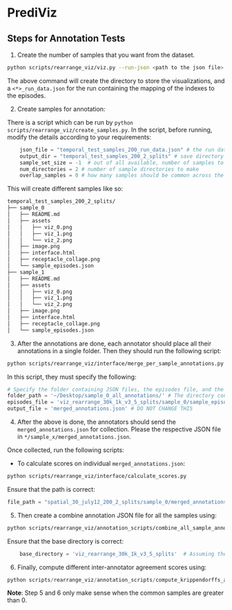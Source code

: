 # PrediViz

## Steps for Annotation Tests

1. Create the number of samples that you want from the dataset.

```sh
python scripts/rearrange_viz/viz.py --run-json <path to the json file> --episode-data-dir <path to the directory containing episode metadata> --save-path <directory that stores the visualizations> --sample-size <sample size>
```

The above command will create the directory to store the visualizations, and a `<*>_run_data.json` for the run containing the mapping of the indexes to the episodes.

2. Create samples for annotation:

There is a script which can be run by `python scripts/rearrange_viz/create_samples.py`.
In the script, before running, modify the details according to your requirements:

```python
    json_file = "temporal_test_samples_200_run_data.json" # the run data json file
    output_dir = "temporal_test_samples_200_2_splits" # save directory from previous step
    sample_set_size = -1  # out of all available, number of samples to pick. -1 picks everything
    num_directories = 2 # number of sample directories to make
    overlap_samples = 0 # how many samples should be common across the samples, useful for inter-annotator agreement
```

This will create different samples like so:

```sh
temporal_test_samples_200_2_splits/
├── sample_0
│   ├── README.md
│   ├── assets
│   │   ├── viz_0.png
│   │   ├── viz_1.png
│   │   └── viz_2.png
│   ├── image.png
│   ├── interface.html
│   ├── receptacle_collage.png
│   └── sample_episodes.json
├── sample_1
│   ├── README.md
│   ├── assets
│   │   ├── viz_0.png
│   │   ├── viz_1.png
│   │   └── viz_2.png
│   ├── image.png
│   ├── interface.html
│   ├── receptacle_collage.png
│   └── sample_episodes.json
```

3. After the annotations are done, each annotator should place all their annotations in a single folder. Then they should run the following script:

```sh 
python scripts/rearrange_viz/interface/merge_per_sample_annotations.py
```

In this script, they must specify the following:
```python
# Specify the folder containing JSON files, the episodes file, and the output file
folder_path = '~/Desktop/sample_0_all_annotations/' # The directory containing the annotations
episodes_file = 'viz_rearrange_30k_1k_v3_5_splits/sample_0/sample_episodes.json'  # Update this path to your sample episodes JSON path
output_file = 'merged_annotations.json' # DO NOT CHANGE THIS
```

4. After the above is done, the annotators should send the `merged_annotations.json` for collection. Please the respective JSON file in `*/sample_x/merged_annotations.json`. 

Once collected, run the following scripts:

- To calculate scores on individual `merged_annotations.json`:

```sh 
python scripts/rearrange_viz/interface/calculate_scores.py
```

Ensure that the path is correct:
```python
file_path = "spatial_30_july12_200_2_splits/sample_0/merged_annotations.json"  # Change this to your file path
```

5. Then create a combine annotation JSON file for all the samples using:
```sh
python scripts/rearrange_viz/annotation_scripts/combine_all_sample_annotations.py
```
Ensure that the base directory is correct:
```python
    base_directory = 'viz_rearrange_30k_1k_v3_5_splits'  # Assuming the script runs in the base directory containing subdirectories
```

6. Finally, compute different inter-annotator agreement scores using:

```python 
python scripts/rearrange_viz/annotation_scripts/compute_krippendorffs_alpha.py
```

**Note**: Step 5 and 6 only make sense when the common samples are greater than 0.